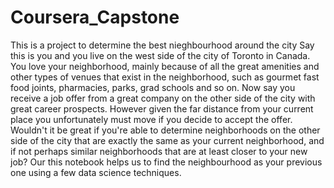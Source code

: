 # Coursera_Capstone
This is a project to determine the best nieghbourhood around the city
Say this is you and you live on the west side of the city of Toronto in Canada. You love your neighborhood, mainly because of all the great amenities and other types of venues that exist in the neighborhood, such as gourmet fast food joints, pharmacies, parks, grad schools and so on. Now say you receive a job offer from a great company on the other side of the city with great career prospects. However given the far distance from your current place you unfortunately must move if you decide to accept the offer. Wouldn't it be great if you're able to determine neighborhoods on the other side of the city that are exactly the same as your current neighborhood, and if not perhaps similar neighborhoods that are at least closer to your new job?
Our this notebook helps us to find the neighbourhood as your previous one using a few data science techniques.
